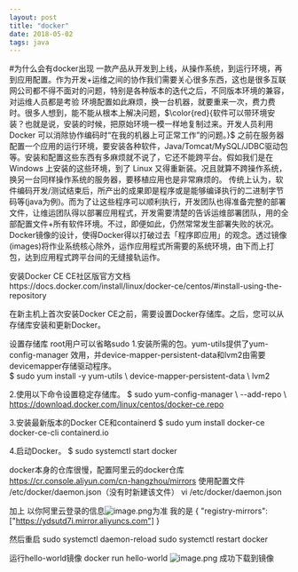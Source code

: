 ```yaml
---
layout: post
title: "docker"
date: 2018-05-02
tags: java
---
```


#为什么会有docker出现
一款产品从开发到上线，从操作系统，到运行环境，再到应用配置。作为开发+运维之间的协作我们需要关心很多东西，这也是很多互联网公司都不得不面对的问题，特别是各种版本的迭代之后，不同版本环境的兼容，对运维人员都是考验
环境配置如此麻烦，换一台机器，就要重来一次，费力费时。很多人想到，能不能从根本上解决问题，$\color{red}{软件可以带环境安装？也就是说，安装的时候，把原始环境一模一样地复制过来。开发人员利用 Docker 可以消除协作编码时“在我的机器上可正常工作”的问题。}$
之前在服务器配置一个应用的运行环境，要安装各种软件，Java/Tomcat/MySQL/JDBC驱动包等。安装和配置这些东西有多麻烦就不说了，它还不能跨平台。假如我们是在 Windows 上安装的这些环境，到了 Linux 又得重新装。况且就算不跨操作系统，换另一台同样操作系统的服务器，要移植应用也是非常麻烦的。
传统上认为，软件编码开发/测试结束后，所产出的成果即是程序或是能够编译执行的二进制字节码等(java为例)。而为了让这些程序可以顺利执行，开发团队也得准备完整的部署文件，让维运团队得以部署应用程式，开发需要清楚的告诉运维部署团队，用的全部配置文件+所有软件环境。不过，即便如此，仍然常常发生部署失败的状况。Docker镜像的设计，使得Docker得以打破过去「程序即应用」的观念。透过镜像(images)将作业系统核心除外，运作应用程式所需要的系统环境，由下而上打包，达到应用程式跨平台间的无缝接轨运作。



安装Docker CE  CE社区版官方文档https://docs.docker.com/install/linux/docker-ce/centos/#install-using-the-repository

在新主机上首次安装Docker CE之前，需要设置Docker存储库。之后，您可以从存储库安装和更新Docker。

设置存储库   root用户可以省略sudo
1.安装所需的包。yum-utils提供了yum-config-manager 效用，并device-mapper-persistent-data和lvm2由需要 devicemapper存储驱动程序。   
$ sudo yum install -y yum-utils \\
  device-mapper-persistent-data \\
  lvm2

2.使用以下命令设置稳定存储库。
$ sudo yum-config-manager \\
    --add-repo \\
    https://download.docker.com/linux/centos/docker-ce.repo

3.安装最新版本的Docker CE和containerd
$ sudo yum install docker-ce docker-ce-cli containerd.io

4.启动Docker。
$ sudo systemctl start docker

docker本身的仓库很慢，配置阿里云的docker仓库  https://cr.console.aliyun.com/cn-hangzhou/mirrors
使用配置文件 /etc/docker/daemon.json（没有时新建该文件）
vi /etc/docker/daemon.json

加上  以你阿里云登录的信息![image.png](https://upload-images.jianshu.io/upload_images/14890912-1de1f5ac588c5bdb.png?imageMogr2/auto-orient/strip%7CimageView2/2/w/1240)为准
我的是
{
  "registry-mirrors": ["https://ydsutd7i.mirror.aliyuncs.com"]
}

然后重启
sudo systemctl daemon-reload
sudo systemctl restart docker

运行hello-world镜像
docker run hello-world
![image.png](https://upload-images.jianshu.io/upload_images/14890912-b500be49e9aefb8f.png?imageMogr2/auto-orient/strip%7CimageView2/2/w/1240)
成功下载到镜像